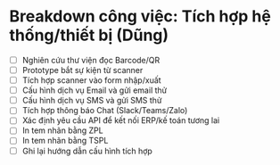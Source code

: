 # Breakdown công việc: Tích hợp hệ thống/thiết bị (Dũng)

- [ ] Nghiên cứu thư viện đọc Barcode/QR
- [ ] Prototype bắt sự kiện từ scanner
- [ ] Tích hợp scanner vào form nhập/xuất
- [ ] Cấu hình dịch vụ Email và gửi email thử
- [ ] Cấu hình dịch vụ SMS và gửi SMS thử
- [ ] Tích hợp thông báo Chat (Slack/Teams/Zalo)
- [ ] Xác định yêu cầu API để kết nối ERP/kế toán tương lai
- [ ] In tem nhãn bằng ZPL
- [ ] In tem nhãn bằng TSPL
- [ ] Ghi lại hướng dẫn cấu hình tích hợp
